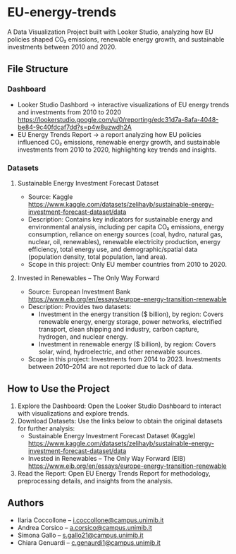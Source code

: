 # EU-energy-trends
A Data Visualization Project built with Looker Studio, analyzing how EU policies shaped CO₂ emissions, renewable energy growth, and sustainable investments between 2010 and 2020.

## File Structure
### Dashboard
- Looker Studio Dashbord -> interactive visualizations of EU energy trends and investments from 2010 to 2020
https://lookerstudio.google.com/u/0/reporting/edc31d7a-8afa-4048-be84-9c40fdcaf7dd?s=p4w8uzwdh2A
- EU Energy Trends Report -> a report analyzing how EU policies influenced CO₂ emissions, renewable energy growth, and sustainable investments from 2010 to 2020, highlighting key trends and insights.

### Datasets
1. Sustainable Energy Investment Forecast Dataset
   - Source: Kaggle https://www.kaggle.com/datasets/zelihayb/sustainable-energy-investment-forecast-dataset/data
   - Description: Contains key indicators for sustainable energy and environmental analysis, including per capita CO₂ emissions, energy consumption, reliance on energy sources (coal, hydro, natural gas, nuclear, oil, renewables), renewable electricity production, energy efficiency, total energy use, and demographic/spatial data (population density, total population, land area).
   - Scope in this project: Only EU member countries from 2010 to 2020.

2. Invested in Renewables – The Only Way Forward
   - Source: European Investment Bank https://www.eib.org/en/essays/europe-energy-transition-renewable
   - Description: Provides two datasets:
     - Investment in the energy transition ($ billion), by region: Covers renewable energy, energy storage, power networks, electrified transport, clean shipping and industry, carbon capture, hydrogen, and nuclear energy.
     - Investment in renewable energy ($ billion), by region: Covers solar, wind, hydroelectric, and other renewable sources.
    - Scope in this project: Investments from 2014 to 2023. Investments between 2010–2014 are not reported due to lack of data.

## How to Use the Project
1. Explore the Dashboard: Open the Looker Studio Dashboard to interact with visualizations and explore trends.
2. Download Datasets: Use the links below to obtain the original datasets for further analysis:
   - Sustainable Energy Investment Forecast Dataset (Kaggle)
     https://www.kaggle.com/datasets/zelihayb/sustainable-energy-investment-forecast-dataset/data
   - Invested in Renewables – The Only Way Forward (EIB)
     https://www.eib.org/en/essays/europe-energy-transition-renewable
4. Read the Report: Open EU Energy Trends Report for methodology, preprocessing details, and insights from the analysis.

## Authors
- Ilaria Coccollone – i.coccollone@campus.unimib.it
- Andrea Corsico – a.corsico@campus.unimib.it
- Simona Gallo – s.gallo21@campus.unimib.it
- Chiara Genuardi – c.genaurdi1@campus.unimib.it









